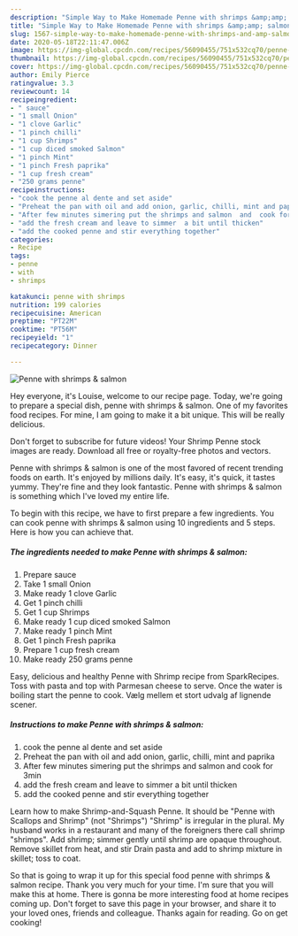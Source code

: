 ```yaml
---
description: "Simple Way to Make Homemade Penne with shrimps &amp;amp; salmon"
title: "Simple Way to Make Homemade Penne with shrimps &amp;amp; salmon"
slug: 1567-simple-way-to-make-homemade-penne-with-shrimps-and-amp-salmon
date: 2020-05-18T22:11:47.006Z
image: https://img-global.cpcdn.com/recipes/56090455/751x532cq70/penne-with-shrimps-salmon-recipe-main-photo.jpg
thumbnail: https://img-global.cpcdn.com/recipes/56090455/751x532cq70/penne-with-shrimps-salmon-recipe-main-photo.jpg
cover: https://img-global.cpcdn.com/recipes/56090455/751x532cq70/penne-with-shrimps-salmon-recipe-main-photo.jpg
author: Emily Pierce
ratingvalue: 3.3
reviewcount: 14
recipeingredient:
- " sauce"
- "1 small Onion"
- "1 clove Garlic"
- "1 pinch chilli"
- "1 cup Shrimps"
- "1 cup diced smoked Salmon"
- "1 pinch Mint"
- "1 pinch Fresh paprika"
- "1 cup fresh cream"
- "250 grams penne"
recipeinstructions:
- "cook the penne al dente and set aside"
- "Preheat the pan with oil and add onion, garlic, chilli, mint and paprika"
- "After few minutes simering put the shrimps and salmon  and  cook for 3min"
- "add the fresh cream and leave to simmer  a bit until thicken"
- "add the cooked penne and stir everything together"
categories:
- Recipe
tags:
- penne
- with
- shrimps

katakunci: penne with shrimps 
nutrition: 199 calories
recipecuisine: American
preptime: "PT22M"
cooktime: "PT56M"
recipeyield: "1"
recipecategory: Dinner

---
```



![Penne with shrimps &amp; salmon](https://img-global.cpcdn.com/recipes/56090455/751x532cq70/penne-with-shrimps-salmon-recipe-main-photo.jpg)

Hey everyone, it's Louise, welcome to our recipe page. Today, we're going to prepare a special dish, penne with shrimps &amp; salmon. One of my favorites food recipes. For mine, I am going to make it a bit unique. This will be really delicious.

Don&#39;t forget to subscribe for future videos! Your Shrimp Penne stock images are ready. Download all free or royalty-free photos and vectors.

Penne with shrimps &amp; salmon is one of the most favored of recent trending foods on earth. It's enjoyed by millions daily. It's easy, it's quick, it tastes yummy. They're fine and they look fantastic. Penne with shrimps &amp; salmon is something which I've loved my entire life.


To begin with this recipe, we have to first prepare a few ingredients. You can cook penne with shrimps &amp; salmon using 10 ingredients and 5 steps. Here is how you can achieve that.

<!--inarticleads1-->

##### The ingredients needed to make Penne with shrimps &amp; salmon:

1. Prepare  sauce
1. Take 1 small Onion
1. Make ready 1 clove Garlic
1. Get 1 pinch chilli
1. Get 1 cup Shrimps
1. Make ready 1 cup diced smoked Salmon
1. Make ready 1 pinch Mint
1. Get 1 pinch Fresh paprika
1. Prepare 1 cup fresh cream
1. Make ready 250 grams penne


Easy, delicious and healthy Penne with Shrimp recipe from SparkRecipes. Toss with pasta and top with Parmesan cheese to serve. Once the water is boiling start the penne to cook. Vælg mellem et stort udvalg af lignende scener. 

<!--inarticleads2-->

##### Instructions to make Penne with shrimps &amp; salmon:

1. cook the penne al dente and set aside
1. Preheat the pan with oil and add onion, garlic, chilli, mint and paprika
1. After few minutes simering put the shrimps and salmon  and  cook for 3min
1. add the fresh cream and leave to simmer  a bit until thicken
1. add the cooked penne and stir everything together


Learn how to make Shrimp-and-Squash Penne. It should be &#34;Penne with Scallops and Shrimp&#34; (not &#34;Shrimps&#34;) &#34;Shrimp&#34; is irregular in the plural. My husband works in a restaurant and many of the foreigners there call shrimp &#34;shrimps&#34;. Add shrimp; simmer gently until shrimp are opaque throughout. Remove skillet from heat, and stir Drain pasta and add to shrimp mixture in skillet; toss to coat. 

So that is going to wrap it up for this special food penne with shrimps &amp; salmon recipe. Thank you very much for your time. I'm sure that you will make this at home. There is gonna be more interesting food at home recipes coming up. Don't forget to save this page in your browser, and share it to your loved ones, friends and colleague. Thanks again for reading. Go on get cooking!
